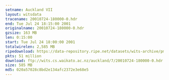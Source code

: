 ```yaml
---
setname: Auckland VII
layout: witsdata
tracename: 20010724-180000-0.hdr
end: Tue Jul 24 18:15:00 2001
originalname: 20010724-180000-0.hdr
gzsize: 163 MB
len: 0:15:00
start: Tue Jul 24 18:00:00 2001
totalwirelen: 2,585 MB
ripedownload: https://data-repository.ripe.net/datasets/wits-archive/pma/long/auck/7//20010724-180000-0.hdr.gz
pkts: 51 million
download: ftp://wits.cs.waikato.ac.nz/auckland/7/20010724-180000-0.hdr.gz
size: 585 MB
md5: 020a57028c8bd2e134afc2372e3e68e5
---
```

